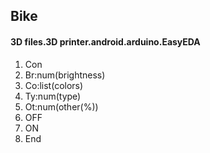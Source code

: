 <h2>Bike</h2>
<h4>3D files.3D printer.android.arduino.EasyEDA</h4>
<OL>
<LI>Con</LI>
<LI>Br:num(brightness)</LI>
<LI>Co:list(colors)</LI>
<LI>Ty:num(type)</LI>
<LI>Ot:num(other(%))</LI>
<LI>OFF</LI>
<LI>ON</LI>
<LI>End</LI>
</OL>